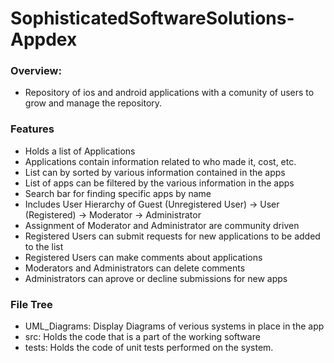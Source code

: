 # SophisticatedSoftwareSolutions- Appdex
### Overview:
  - Repository of ios and android applications with a comunity of users to grow and manage the repository.
### Features
  - Holds a list of Applications
  - Applications contain information related to who made it, cost, etc.
  - List can by sorted by various information contained in the apps
  - List of apps can be filtered by the various information in the apps
  - Search bar for finding specific apps by name
  - Includes User Hierarchy of Guest (Unregistered User) -> User (Registered) -> Moderator -> Administrator
  - Assignment of Moderator and Administrator are community driven
  - Registered Users can submit requests for new applications to be added to the list
  - Registered Users can make comments about applications
  - Moderators and Administrators can delete comments
  - Administrators can aprove or decline submissions for new apps

### File Tree
  - UML_Diagrams: Display Diagrams of verious systems in place in the app
  - src: Holds the code that is a part of the working software
  - tests: Holds the code of unit tests performed on the system.
